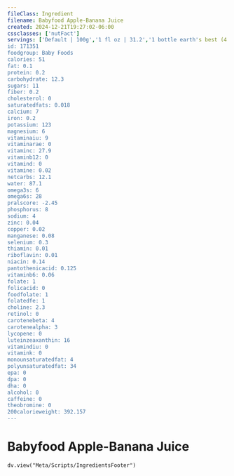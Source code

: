 ```yaml
---
fileClass: Ingredient
filename: Babyfood Apple-Banana Juice
created: 2024-12-21T19:27:02-06:00
cssclasses: ['nutFact']
servings: ['Default | 100g','1 fl oz | 31.2','1 bottle earth's best (4.2 fl oz) | 131','1 bottle heinz strained (4 fl oz) | 125','1 bottle nfs | 125','1 bottle beech-nut stage 2 (4 fl oz) | 125','1 bottle gerber second foods (4 fl oz) | 125']
id: 171351
foodgroup: Baby Foods
calories: 51
fat: 0.1
protein: 0.2
carbohydrate: 12.3
sugars: 11
fiber: 0.2
cholesterol: 0
saturatedfats: 0.018
calcium: 7
iron: 0.2
potassium: 123
magnesium: 6
vitaminaiu: 9
vitaminarae: 0
vitaminc: 27.9
vitaminb12: 0
vitamind: 0
vitamine: 0.02
netcarbs: 12.1
water: 87.1
omega3s: 6
omega6s: 28
pralscore: -2.45
phosphorus: 8
sodium: 4
zinc: 0.04
copper: 0.02
manganese: 0.08
selenium: 0.3
thiamin: 0.01
riboflavin: 0.01
niacin: 0.14
pantothenicacid: 0.125
vitaminb6: 0.06
folate: 1
folicacid: 0
foodfolate: 1
folatedfe: 1
choline: 2.3
retinol: 0
carotenebeta: 4
carotenealpha: 3
lycopene: 0
luteinzeaxanthin: 16
vitamindiu: 0
vitamink: 0
monounsaturatedfat: 4
polyunsaturatedfat: 34
epa: 0
dpa: 0
dha: 0
alcohol: 0
caffeine: 0
theobromine: 0
200calorieweight: 392.157
---
```


# Babyfood Apple-Banana Juice

```dataviewjs
dv.view("Meta/Scripts/IngredientsFooter")
```